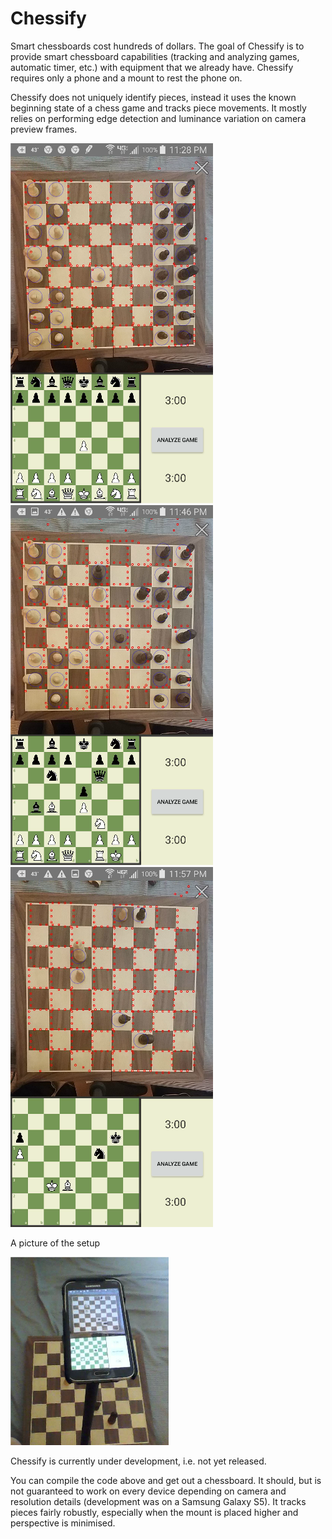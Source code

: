 # Chessify
Smart chessboards cost hundreds of dollars. The goal of Chessify is to provide smart chessboard capabilities (tracking and analyzing games, automatic timer, etc.) with equipment that we already have. Chessify requires only a phone and a mount to rest the phone on.

Chessify does not uniquely identify pieces, instead it uses the known beginning state of a chess game and tracks piece movements. It mostly relies on performing edge detection and luminance variation on camera preview frames.


<img src="images/screenshot_beginning.png" height="576" width="324" >

<img src="images/screenshot_middle.png" height="576" width="324" >

<img src="images/screenshot_end.png" height="576" width="324" >

A picture of the setup

![Screenshot](images/screenshot_setup.png)


Chessify is currently under development, i.e. not yet released.

You can compile the code above and get out a chessboard. It should, but is not guaranteed to work on every device depending on camera and resolution details (development was on a Samsung Galaxy S5). It tracks pieces fairly robustly, especially when the mount is placed higher and perspective is minimised. 
